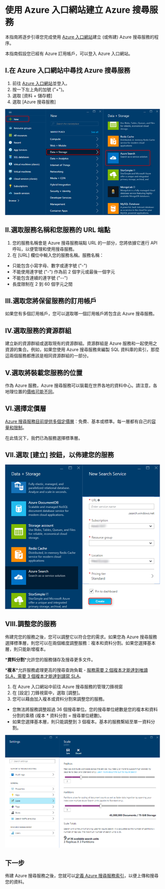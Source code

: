 <properties
	pageTitle="使用 Azure 入口網站建立 Azure 搜尋服務 | Microsoft Azure | 雲端託管搜尋服務"
	description="了解如何使用 Azure 入口網站佈建 Azure 搜尋服務。"
	services="search"
	authors="ashmaka"
	documentationCenter=""/>

<tags
	ms.service="search"
	ms.devlang="NA"
	ms.workload="search"
	ms.topic="article"
	ms.tgt_pltfrm="na"
	ms.date="03/10/2016"
	ms.author="ashmaka"/>

# 使用 Azure 入口網站建立 Azure 搜尋服務

本指南將逐步引導您完成使用 [Azure 入口網站](https://portal.azure.com/)建立 (或佈建) Azure 搜尋服務的程序。

本指南假設您已經有 Azure 訂用帳戶，可以登入 Azure 入口網站。

## I.在 Azure 入口網站中尋找 Azure 搜尋服務
1. 前往 [Azure 入口網站](https://portal.azure.com/)並登入。
1. 按一下左上角的加號 ("+")。
2. 選取 [資料 + 儲存體]
3. 選取 [Azure 搜尋服務]

![](./media/search-create-service-portal/find-search.png)

## II.選取服務名稱和您服務的 URL 端點
1. 您的服務名稱會是 Azure 搜尋服務端點 URL 的一部分，您將依據它進行 API 呼叫，以便管理和使用搜尋服務。
2. 在 [URL] 欄位中輸入您的服務名稱。服務名稱：
  * 只能包含小寫字母、數字或連字號 ("-")
  * 不能使用連字號 ("-") 作為前 2 個字元或最後一個字元
  * 不能包含連續的連字號 ("--")
  * 長度限制在 2 到 60 個字元之間


## III.選取您將保留服務的訂用帳戶
如果您有多個訂用帳戶，您可以選取哪一個訂用帳戶將包含此 Azure 搜尋服務。

## IV.選取服務的資源群組
建立新的資源群組或選取現有的資源群組。資源群組是 Azure 服務和一起使用之資源的集合。例如，如果您使用 Azure 搜尋服務來編製 SQL 資料庫的索引，那麼這兩個服務都應該是相同資源群組的一部分。

## V.選取將裝載您服務的位置
作為 Azure 服務，Azure 搜尋服務可以裝載在世界各地的資料中心。請注意，各地理位置的[價格可能不同](https://azure.microsoft.com/pricing/details/search/)。

## VI.選擇定價層
[Azure 搜尋服務目前提供多個定價層](https://azure.microsoft.com/pricing/details/search/)︰免費、基本或標準。每一層都有自己的[容量和限制](search-limits-quotas-capacity.md)。

在此情況下，我們已為服務選擇標準層。

## VII.選取 [建立] 按鈕，以佈建您的服務

![](./media/search-create-service-portal/create-service.png)

## VIII.調整您的服務

佈建完您的服務之後，您可以調整它以符合您的需求。如果您為 Azure 搜尋服務選擇標準層，則您可以在兩個維度調整服務︰複本和資料分割。如果您選擇基本層，則只能新增複本。

*__資料分割__*允許您的服務儲存及搜尋更多文件。

*__複本__*允許服務處理更高的搜尋查詢負載 - [服務需要 2 個複本才能達到唯讀 SLA，需要 3 個複本才能達到讀寫 SLA](https://azure.microsoft.com/support/legal/sla/search/v1_0/)。

1. 在 Azure 入口網站中前往 Azure 搜尋服務的管理刀鋒視窗
2. 在 [設定] 刀鋒視窗中，選取 [調整]。
3. 您可以藉由加入複本或資料分割來調整您的服務。
  * 您無法將服務調整超過 36 個搜尋單位。您的搜尋單位總數是您的複本和資料分割的乘積 (複本 * 資料分割 = 搜尋單位總數)。
  * 如果您選擇基本層，則只能調整到 3 個複本。基本的服務繫結至單一資料分割。

![](./media/search-create-service-portal/scale-service.png)

## 下一步
佈建 Azure 搜尋服務之後，您就可以[定義 Azure 搜尋服務索引](search-what-is-an-index.md)，以便上傳和搜尋您的資料。

<!---HONumber=AcomDC_0316_2016-->